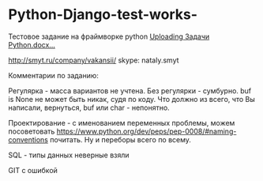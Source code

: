 # Python-Django-test-works-
Тестовое задание на фраймворке python
[Uploading Задачи Python.docx…]()

http://smyt.ru/company/vakansii/
skype: nataly.smyt

Комментарии по заданию:

Регулярка - масса вариантов не учтена. Без регулярки -  сумбурно. buf is None не может быть никак, судя по коду. Что должно из всего, что Вы написали, вернуться, buf или char - непонятно.

Проектирование - с именованием переменных проблемы, можем посоветовать https://www.python.org/dev/peps/pep-0008/#naming-conventions почитать. Ну и переборы всего по всему. 

SQL - типы данных неверные взяли

GIT с ошибкой
